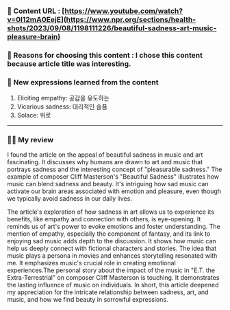### 📍 Content URL : [https://www.youtube.com/watch?v=0I12mA0EejE](https://www.npr.org/sections/health-shots/2023/09/08/1198111226/beautiful-sadness-art-music-pleasure-brain)
### 💭 Reasons for choosing this content : I chose this content because article title was interesting.

### 🌟 New expressions learned from the content

1. Eliciting empathy: 공감을 유도하는 
2. Vicarious sadness: 대리적인 슬픔
3. Solace: 위로
---

### 🙋‍♀️ My review
I found the article on the appeal of beautiful sadness in music and art fascinating. It discusses why humans are drawn to art and music that portrays sadness and the interesting concept of "pleasurable sadness." The example of composer Cliff Masterson's "Beautiful Sadness" illustrates how music can blend sadness and beauty. It's intriguing how sad music can activate our brain areas associated with emotion and pleasure, even though we typically avoid sadness in our daily lives.

The article's exploration of how sadness in art allows us to experience its benefits, like empathy and connection with others, is eye-opening. It reminds us of art's power to evoke emotions and foster understanding.
The mention of empathy, especially the component of fantasy, and its link to enjoying sad music adds depth to the discussion. It shows how music can help us deeply connect with fictional characters and stories. The idea that music plays a persona in movies and enhances storytelling resonated with me. It emphasizes music's crucial role in creating emotional experiences.The personal story about the impact of the music in "E.T. the Extra-Terrestrial" on composer Cliff Masterson is touching. It demonstrates the lasting influence of music on individuals.
In short, this article deepened my appreciation for the intricate relationship between sadness, art, and music, and how we find beauty in sorrowful expressions.
